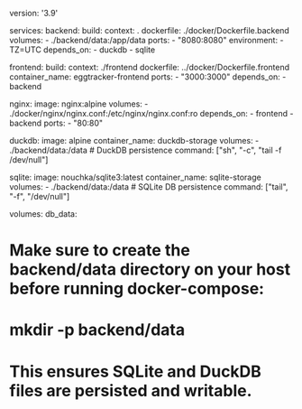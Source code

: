 version: '3.9'

services:
  backend:
    build:
      context: .
      dockerfile: ./docker/Dockerfile.backend
    volumes:
      - ./backend/data:/app/data
    ports:
      - "8080:8080"
    environment:
      - TZ=UTC
    depends_on:
      - duckdb
      - sqlite

  frontend:
    build:
      context: ./frontend
      dockerfile: ../docker/Dockerfile.frontend
    container_name: eggtracker-frontend
    ports:
      - "3000:3000"
    depends_on:
      - backend

  nginx:
    image: nginx:alpine
    volumes:
      - ./docker/nginx/nginx.conf:/etc/nginx/nginx.conf:ro
    depends_on:
      - frontend
      - backend
    ports:
      - "80:80"

  duckdb:
    image: alpine
    container_name: duckdb-storage
    volumes:
      - ./backend/data:/data  # DuckDB persistence
    command: ["sh", "-c", "tail -f /dev/null"]

  sqlite:
    image: nouchka/sqlite3:latest
    container_name: sqlite-storage
    volumes:
      - ./backend/data:/data  # SQLite DB persistence
    command: ["tail", "-f", "/dev/null"]

volumes:
  db_data:

# Make sure to create the backend/data directory on your host before running docker-compose:
#   mkdir -p backend/data
# This ensures SQLite and DuckDB files are persisted and writable.